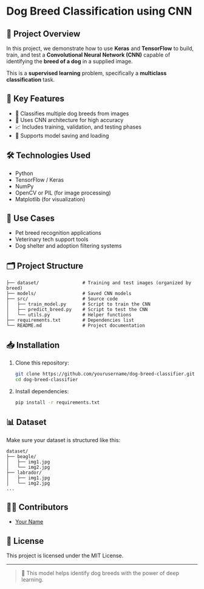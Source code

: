 # Dog Breed Classification using CNN

## 📌 Project Overview

In this project, we demonstrate how to use **Keras** and **TensorFlow** to build, train, and test a **Convolutional Neural Network (CNN)** capable of identifying the **breed of a dog** in a supplied image.

This is a **supervised learning** problem, specifically a **multiclass classification** task.

## 🧠 Key Features

- 🐶 Classifies multiple dog breeds from images
- 🧠 Uses CNN architecture for high accuracy
- 📈 Includes training, validation, and testing phases
- 🔄 Supports model saving and loading

## 🛠️ Technologies Used

- Python
- TensorFlow / Keras
- NumPy
- OpenCV or PIL (for image processing)
- Matplotlib (for visualization)

## 🚀 Use Cases

- Pet breed recognition applications
- Veterinary tech support tools
- Dog shelter and adoption filtering systems

## 🗂️ Project Structure

```
├── dataset/                # Training and test images (organized by breed)
├── models/                 # Saved CNN models
├── src/                    # Source code
│   ├── train_model.py      # Script to train the CNN
│   ├── predict_breed.py    # Script to test the CNN
│   └── utils.py            # Helper functions
├── requirements.txt        # Dependencies list
└── README.md               # Project documentation
```

## 📥 Installation

1. Clone this repository:
   ```bash
   git clone https://github.com/yourusername/dog-breed-classifier.git
   cd dog-breed-classifier
   ```

2. Install dependencies:
   ```bash
   pip install -r requirements.txt
   ```


## 📊 Dataset

Make sure your dataset is structured like this:

```
dataset/
├── beagle/
│   ├── img1.jpg
│   └── img2.jpg
├── labrador/
│   ├── img1.jpg
│   └── img2.jpg
...
```

## 👨‍💼 Contributors

- [Your Name](https://github.com/EzatHotak)

## 📄 License

This project is licensed under the MIT License.

---

> 🐾 This model helps identify dog breeds with the power of deep learning.
